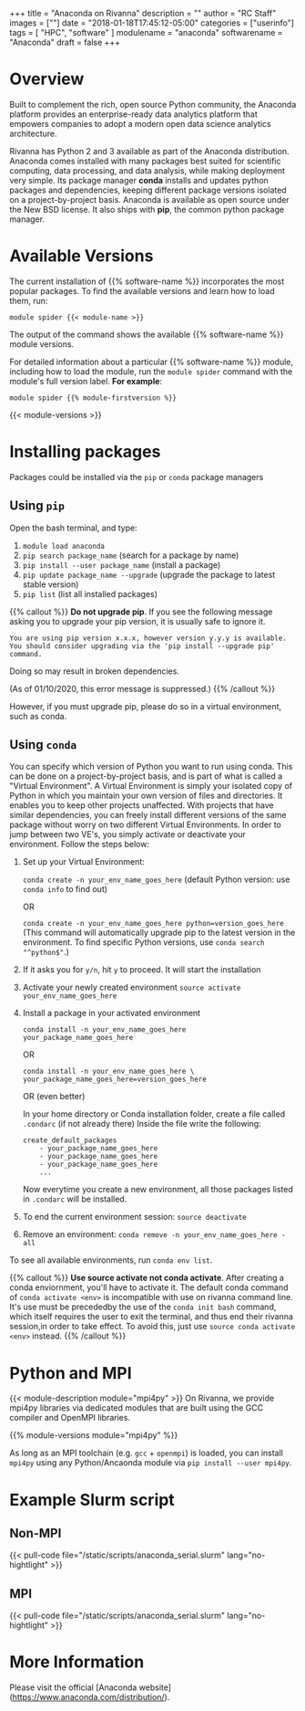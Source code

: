 +++
title = "Anaconda on Rivanna"
description = ""
author = "RC Staff"
images = [""]
date = "2018-01-18T17:45:12-05:00"
categories = ["userinfo"]
tags = [
    "HPC",
    "software"
]
modulename = "anaconda"
softwarename = "Anaconda"
draft = false
+++

# Overview
Built to complement the rich, open source Python community, the Anaconda platform provides an
enterprise-ready data analytics platform that empowers companies to adopt a modern open data science
analytics architecture.

Rivanna has Python 2 and 3 available as part of the Anaconda 
distribution. Anaconda comes installed with many packages best suited 
for scientific computing, data processing, and data analysis, while making deployment
very simple. Its package manager **conda** installs and updates python packages and 
dependencies, keeping different package versions isolated on a project-by-project basis.
Anaconda is available as open source under the New BSD license. It also ships 
with **pip**, the common python package manager. 

# Available Versions
The current installation of {{% software-name %}} incorporates the most popular packages. To find the available versions and learn how to load them, run:

```
module spider {{< module-name >}}
```

The output of the command shows the available {{% software-name %}} module versions.

For detailed information about a particular {{% software-name %}} module, including how to load the module, run the `module spider` command with the module's full version label. __For example__:
```
module spider {{% module-firstversion %}}
```

{{< module-versions >}}

# Installing packages 

Packages could be installed via the `pip` or `conda` package managers

## Using `pip`

Open the bash terminal, and type:

1. `module load anaconda`
1. `pip search package_name` (search for a package by name)
1. `pip install --user package_name` (install a package)
1. `pip update package_name --upgrade` (upgrade the package to latest stable version)
1. `pip list` (list all installed packages)

{{% callout %}}
**Do not upgrade pip**. If you see the following message asking you to upgrade your pip version, it is usually safe to ignore it.
```
You are using pip version x.x.x, however version y.y.y is available.
You should consider upgrading via the 'pip install --upgrade pip' command.
```
Doing so may result in broken dependencies.

(As of 01/10/2020, this error message is suppressed.)
{{% /callout %}}

However, if you must upgrade pip, please do so in a virtual environment, such as conda.

## Using `conda`

You can specify which version of Python you want to run using conda. This can be done 
on a project-by-project basis, and is part of what is called a "Virtual Environment". 
A Virtual Environment is simply your isolated copy of Python in which you maintain your
own version of files and directories. It enables you to keep other projects unaffected.
With projects that have similar dependencies, you can freely install different versions
of the same package without worry on two different Virtual Environments. In order to jump
between two VE's, you simply activate or deactivate your environment. Follow the steps below:

1.  Set up your Virtual Environment:

	`conda create -n your_env_name_goes_here` (default Python version: use `conda info` to find out)

	OR 

	`conda create -n your_env_name_goes_here python=version_goes_here` (This command will automatically upgrade pip to the latest version in the environment. To find specific Python versions, use `conda search "^python$"`.)

1. If it asks you for `y/n`, hit `y` to proceed. It will start the installation
1. Activate your newly created environment `source activate your_env_name_goes_here`
1. Install a package in your activated environment

	`conda install -n your_env_name_goes_here your_package_name_goes_here`

	OR 

	`conda install -n your_env_name_goes_here \ your_package_name_goes_here=version_goes_here`

	OR (even better)

	In your home directory or Conda installation folder, create a file called `.condarc` (if not already there)
	Inside the file write the following:
	```
	create_default_packages
		- your_package_name_goes_here
		- your_package_name_goes_here
		- your_package_name_goes_here
		...
	```
	Now everytime you create a new environment, all those packages listed in `.condarc` will be installed.
1. To end the current environment session:
	`source deactivate`
1. Remove an environment:
    `conda remove -n your_env_name_goes_here -all`

To see all available environments, run `conda env list`.

{{% callout %}}
**Use source activate not conda activate**. After creating a conda enviornment, you'll have to activate it.
The default conda command of `conda activate <env>` is incompatible with use on rivanna command line.
 It's use must be precededby the use of the `conda init bash` command, which itself requires the
 user to exit the terminal, and thus end their rivanna session,in order to take effect.
 To avoid this, just use `source conda activate <env>` instead.
{{% /callout %}}

# Python and MPI

{{< module-description module="mpi4py" >}} On Rivanna, we provide mpi4py libraries via dedicated modules that are built using the GCC compiler and OpenMPI libraries.

{{% module-versions module="mpi4py" %}}

As long as an MPI toolchain (e.g. `gcc` + `openmpi`) is loaded, you can install `mpi4py` using any Python/Ancaonda module via `pip install --user mpi4py`.

# Example Slurm script
## Non-MPI

{{< pull-code file="/static/scripts/anaconda_serial.slurm" lang="no-hightlight" >}}

## MPI

{{< pull-code file="/static/scripts/anaconda_serial.slurm" lang="no-hightlight" >}}

# More Information
Please visit the official [Anaconda website] (https://www.anaconda.com/distribution/).
